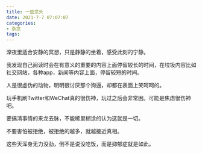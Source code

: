 ```yaml
---
title: 一些念头
date: 2021-7-7 07:07:07
categories:
- 杂念
tags:
---
```


深夜里适合安静的冥想，只是静静的坐着，感受此刻的宁静。

我发现自己阅读时会在有意义的重要的内容上面停留较长的时间，在垃圾内容比如社交网站，各种app，新闻等内容上面，停留较短的时间。

人是很虚伪的动物，明明很讨厌那个狗逼，却都在表面上笑呵呵的。

玩手机刷Twitter和WeChat真的很伤神，玩过之后会非常困。可能是焦虑很伤神吧。

要搞清事情的来龙去脉，不能稀里糊涂的认为这就是一切。

不要害怕被拒绝，被拒绝的越多，就越接近真相。

这些天浑身无力没劲，倒不是说没吃饭，而是抑郁症就是如此。
